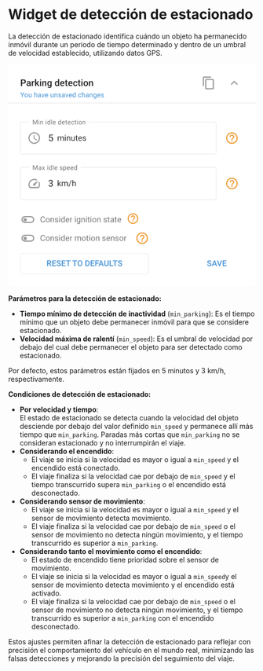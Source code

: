 # Widget de detección de estacionado

La detección de estacionado identifica cuándo un objeto ha permanecido inmóvil durante un periodo de tiempo determinado y dentro de un umbral de velocidad establecido, utilizando datos GPS.

![](../../../gua-del-usuario/dispositivos-y-ajustes/localizacin-y-desplazamiento/attachments/image-20240815-183001.png)

**Parámetros para la detección de estacionado:**

* **Tiempo mínimo de detección de inactividad** (`min_parking`): Es el tiempo mínimo que un objeto debe permanecer inmóvil para que se considere estacionado.
* **Velocidad máxima de ralentí** (`min_speed`): Es el umbral de velocidad por debajo del cual debe permanecer el objeto para ser detectado como estacionado.

Por defecto, estos parámetros están fijados en 5 minutos y 3 km/h, respectivamente.

**Condiciones de detección de estacionado:**

* **Por velocidad y tiempo**:\
  El estado de estacionado se detecta cuando la velocidad del objeto desciende por debajo del valor definido `min_speed` y permanece allí más tiempo que `min_parking`. Paradas más cortas que `min_parking` no se consideran estacionado y no interrumpirán el viaje.
* **Considerando el encendido**:
  * El viaje se inicia si la velocidad es mayor o igual a `min_speed` y el encendido está conectado.
  * El viaje finaliza si la velocidad cae por debajo de `min_speed` y el tiempo transcurrido supera `min_parking` o el encendido está desconectado.
* **Considerando sensor de movimiento**:
  * El viaje se inicia si la velocidad es mayor o igual a `min_speed` y el sensor de movimiento detecta movimiento.
  * El viaje finaliza si la velocidad cae por debajo de `min_speed` o el sensor de movimiento no detecta ningún movimiento, y el tiempo transcurrido es superior a `min_parking`.
* **Considerando tanto el movimiento como el encendido**:
  * El estado de encendido tiene prioridad sobre el sensor de movimiento.
  * El viaje se inicia si la velocidad es mayor o igual a `min_speed`y el sensor de movimiento detecta movimiento y el encendido está activado.
  * El viaje finaliza si la velocidad cae por debajo de `min_speed` o el sensor de movimiento no detecta ningún movimiento, y el tiempo transcurrido es superior a `min_parking` con el encendido desconectado.

Estos ajustes permiten afinar la detección de estacionado para reflejar con precisión el comportamiento del vehículo en el mundo real, minimizando las falsas detecciones y mejorando la precisión del seguimiento del viaje.
